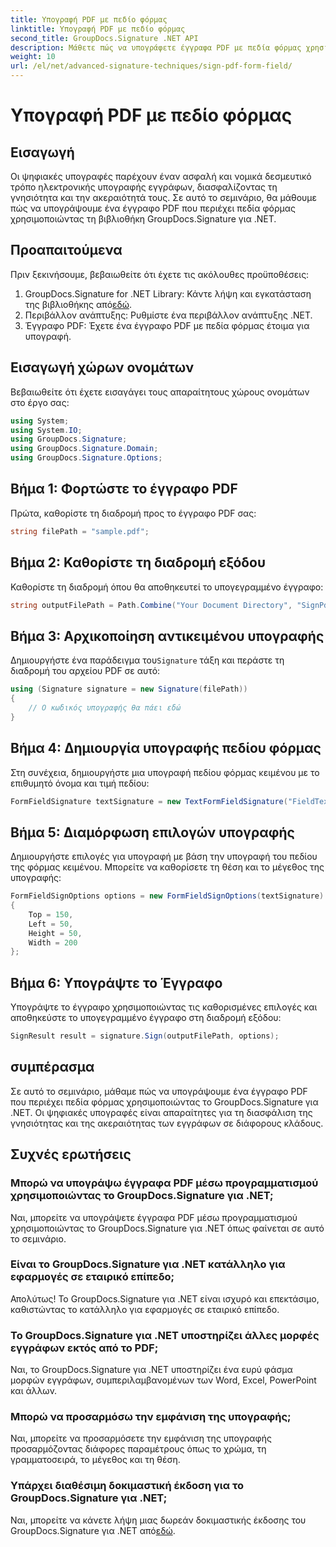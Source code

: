 ```yaml
---
title: Υπογραφή PDF με πεδίο φόρμας
linktitle: Υπογραφή PDF με πεδίο φόρμας
second_title: GroupDocs.Signature .NET API
description: Μάθετε πώς να υπογράφετε έγγραφα PDF με πεδία φόρμας χρησιμοποιώντας το GroupDocs.Signature για .NET. Διασφαλίστε τη γνησιότητα και την ακεραιότητα του εγγράφου χωρίς κόπο.
weight: 10
url: /el/net/advanced-signature-techniques/sign-pdf-form-field/
---
```


# Υπογραφή PDF με πεδίο φόρμας

## Εισαγωγή
Οι ψηφιακές υπογραφές παρέχουν έναν ασφαλή και νομικά δεσμευτικό τρόπο ηλεκτρονικής υπογραφής εγγράφων, διασφαλίζοντας τη γνησιότητα και την ακεραιότητά τους. Σε αυτό το σεμινάριο, θα μάθουμε πώς να υπογράψουμε ένα έγγραφο PDF που περιέχει πεδία φόρμας χρησιμοποιώντας τη βιβλιοθήκη GroupDocs.Signature για .NET.
## Προαπαιτούμενα
Πριν ξεκινήσουμε, βεβαιωθείτε ότι έχετε τις ακόλουθες προϋποθέσεις:
1.  GroupDocs.Signature for .NET Library: Κάντε λήψη και εγκατάσταση της βιβλιοθήκης από[εδώ](https://releases.groupdocs.com/signature/net/).
2. Περιβάλλον ανάπτυξης: Ρυθμίστε ένα περιβάλλον ανάπτυξης .NET.
3. Έγγραφο PDF: Έχετε ένα έγγραφο PDF με πεδία φόρμας έτοιμα για υπογραφή.

## Εισαγωγή χώρων ονομάτων
Βεβαιωθείτε ότι έχετε εισαγάγει τους απαραίτητους χώρους ονομάτων στο έργο σας:
```csharp
using System;
using System.IO;
using GroupDocs.Signature;
using GroupDocs.Signature.Domain;
using GroupDocs.Signature.Options;
```
## Βήμα 1: Φορτώστε το έγγραφο PDF
Πρώτα, καθορίστε τη διαδρομή προς το έγγραφο PDF σας:
```csharp
string filePath = "sample.pdf";
```
## Βήμα 2: Καθορίστε τη διαδρομή εξόδου
Καθορίστε τη διαδρομή όπου θα αποθηκευτεί το υπογεγραμμένο έγγραφο:
```csharp
string outputFilePath = Path.Combine("Your Document Directory", "SignPdfWithFormField", "SignedWithFormField.pdf");
```
## Βήμα 3: Αρχικοποίηση αντικειμένου υπογραφής
 Δημιουργήστε ένα παράδειγμα του`Signature` τάξη και περάστε τη διαδρομή του αρχείου PDF σε αυτό:
```csharp
using (Signature signature = new Signature(filePath))
{
    // Ο κωδικός υπογραφής θα πάει εδώ
}
```
## Βήμα 4: Δημιουργία υπογραφής πεδίου φόρμας
Στη συνέχεια, δημιουργήστε μια υπογραφή πεδίου φόρμας κειμένου με το επιθυμητό όνομα και τιμή πεδίου:
```csharp
FormFieldSignature textSignature = new TextFormFieldSignature("FieldText", "Value1");
```
## Βήμα 5: Διαμόρφωση επιλογών υπογραφής
Δημιουργήστε επιλογές για υπογραφή με βάση την υπογραφή του πεδίου της φόρμας κειμένου. Μπορείτε να καθορίσετε τη θέση και το μέγεθος της υπογραφής:
```csharp
FormFieldSignOptions options = new FormFieldSignOptions(textSignature)
{
    Top = 150,
    Left = 50,
    Height = 50,
    Width = 200
};
```
## Βήμα 6: Υπογράψτε το Έγγραφο
Υπογράψτε το έγγραφο χρησιμοποιώντας τις καθορισμένες επιλογές και αποθηκεύστε το υπογεγραμμένο έγγραφο στη διαδρομή εξόδου:
```csharp
SignResult result = signature.Sign(outputFilePath, options);
```

## συμπέρασμα
Σε αυτό το σεμινάριο, μάθαμε πώς να υπογράψουμε ένα έγγραφο PDF που περιέχει πεδία φόρμας χρησιμοποιώντας το GroupDocs.Signature για .NET. Οι ψηφιακές υπογραφές είναι απαραίτητες για τη διασφάλιση της γνησιότητας και της ακεραιότητας των εγγράφων σε διάφορους κλάδους.
## Συχνές ερωτήσεις
### Μπορώ να υπογράψω έγγραφα PDF μέσω προγραμματισμού χρησιμοποιώντας το GroupDocs.Signature για .NET;
Ναι, μπορείτε να υπογράψετε έγγραφα PDF μέσω προγραμματισμού χρησιμοποιώντας το GroupDocs.Signature για .NET όπως φαίνεται σε αυτό το σεμινάριο.
### Είναι το GroupDocs.Signature για .NET κατάλληλο για εφαρμογές σε εταιρικό επίπεδο;
Απολύτως! Το GroupDocs.Signature για .NET είναι ισχυρό και επεκτάσιμο, καθιστώντας το κατάλληλο για εφαρμογές σε εταιρικό επίπεδο.
### Το GroupDocs.Signature για .NET υποστηρίζει άλλες μορφές εγγράφων εκτός από το PDF;
Ναι, το GroupDocs.Signature για .NET υποστηρίζει ένα ευρύ φάσμα μορφών εγγράφων, συμπεριλαμβανομένων των Word, Excel, PowerPoint και άλλων.
### Μπορώ να προσαρμόσω την εμφάνιση της υπογραφής;
Ναι, μπορείτε να προσαρμόσετε την εμφάνιση της υπογραφής προσαρμόζοντας διάφορες παραμέτρους όπως το χρώμα, τη γραμματοσειρά, το μέγεθος και τη θέση.
### Υπάρχει διαθέσιμη δοκιμαστική έκδοση για το GroupDocs.Signature για .NET;
 Ναι, μπορείτε να κάνετε λήψη μιας δωρεάν δοκιμαστικής έκδοσης του GroupDocs.Signature για .NET από[εδώ](https://releases.groupdocs.com/).